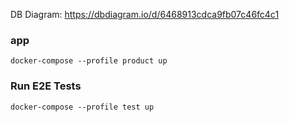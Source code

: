 DB Diagram: https://dbdiagram.io/d/6468913cdca9fb07c46fc4c1


### app
```shell
docker-compose --profile product up
```

### Run E2E Tests
```shell
docker-compose --profile test up
```
